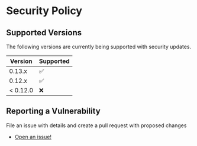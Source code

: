 # Security Policy

## Supported Versions

The following versions are currently being supported with security updates.

| Version  | Supported          |
| -------- | ------------------ |
| 0.13.x   | :white_check_mark: |
| 0.12.x   | :white_check_mark: |
| < 0.12.0 | :x:                |

## Reporting a Vulnerability

File an issue with details and create a pull request with proposed changes

- [Open an issue!](https://github.com/selectize/selectize.js/issues/new)
